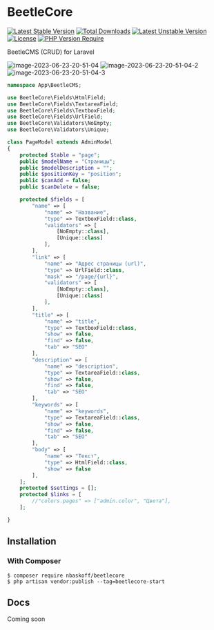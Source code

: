 # BeetleCore

[![Latest Stable Version](http://poser.pugx.org/nbaskoff/beetlecore/v)](https://packagist.org/packages/nbaskoff/beetlecore)
[![Total Downloads](http://poser.pugx.org/nbaskoff/beetlecore/downloads)](https://packagist.org/packages/nbaskoff/beetlecore)
[![Latest Unstable Version](http://poser.pugx.org/nbaskoff/beetlecore/v/unstable)](https://packagist.org/packages/nbaskoff/beetlecore)
[![License](http://poser.pugx.org/nbaskoff/beetlecore/license)](https://packagist.org/packages/nbaskoff/beetlecore)
[![PHP Version Require](http://poser.pugx.org/nbaskoff/beetlecore/require/php)](https://packagist.org/packages/nbaskoff/beetlecore)

BeetleCMS (CRUD) for Laravel

<img src="https://i.ibb.co/LC7wZWg/image-2023-06-23-20-51-04.png" alt="image-2023-06-23-20-51-04" border="0">
<img src="https://i.ibb.co/xXBkyPY/image-2023-06-23-20-51-04-2.png" alt="image-2023-06-23-20-51-04-2" border="0">
<img src="https://i.ibb.co/sFDWsjp/image-2023-06-23-20-51-04-3.png" alt="image-2023-06-23-20-51-04-3" border="0">

```php
namespace App\BeetleCMS;

use BeetleCore\Fields\HtmlField;
use BeetleCore\Fields\TextareaField;
use BeetleCore\Fields\TextboxField;
use BeetleCore\Fields\UrlField;
use BeetleCore\Validators\NoEmpty;
use BeetleCore\Validators\Unique;

class PageModel extends AdminModel
{
    protected $table = "page";
    public $modelName = "Страницы";
    public $modelDescription = "";
    public $positionKey = "position";
    public $canAdd = false;
    public $canDelete = false;

    protected $fields = [
        "name" => [
            "name" => "Название",
            "type" => TextboxField::class,
            "validators" => [
                [NoEmpty::class],
                [Unique::class]
            ],
        ],
        "link" => [
            "name" => "Адрес страницы (url)",
            "type" => UrlField::class,
            "mask" => "/page/{url}",
            "validators" => [
                [NoEmpty::class],
                [Unique::class]
            ],
        ],
        "title" => [
            "name" => "title",
            "type" => TextboxField::class,
            "show" => false,
            "find" => false,
            "tab" => "SEO"
        ],
        "description" => [
            "name" => "description",
            "type" => TextareaField::class,
            "show" => false,
            "find" => false,
            "tab" => "SEO"
        ],
        "keywords" => [
            "name" => "keywords",
            "type" => TextareaField::class,
            "show" => false,
            "find" => false,
            "tab" => "SEO"
        ],
        "body" => [
            "name" => "Текст",
            "type" => HtmlField::class,
            "show" => false
        ],
    ];
    protected $settings = [];
    protected $links = [
        //"colors.pages" => ["admin.color", "Цвета"],
    ];

}
```


## Installation

### With Composer

```
$ composer require nbaskoff/beetlecore
$ php artisan vendor:publish --tag=beetlecore-start        
```
## Docs

Сoming soon
